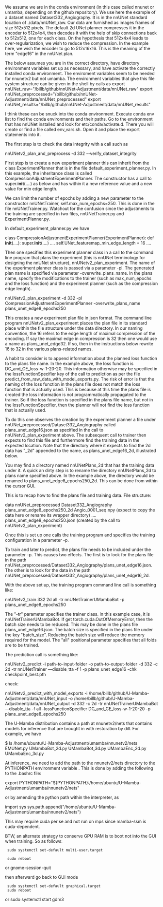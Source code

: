 We assume we are in the conda environment (in this case called nnunet or umamba, depending on the github repository). We use here the example of a dataset named Dataset332_Angiography. It is in the nnUNet standard location of ./data/nnUNet_raw. Our data are furnished as images frames of size 512x512 pixels. The default 2d UNet planner compresses it in the encoder to 512x4x4, then decodes it with the help of skip connections back to 512x512, one for each class. On the hypothesis that 512x4x4 leads to over-regularization, we wish to reduce the compression. In the example here, we wish the encoder to go to 512x16x16. This is the meaning of the term "edge16" in the nnUNet plan.

The below assumes you are in the correct directory, have directory environment variables set up as necessary, and have activate the correctly installed conda environment. The enviroment variables seem to be needed for nnunetv2 but not umamba. The environment variables that give this file system structure can be given in the shell by calls as
export nnUNet_raw="/billb/github/nnUNet-Adjustment/data/nnUNet_raw"
export nnUNet_preprocessed="/billb/github/nnUNet-Adjustment/data/nnUNet_preprocessed"
export nnUNet_results="/billb/github/nnUNet-Adjustment/data/nnUNet_results"

I think these can be snuck into the conda environment. Execute conda env list to find the conda environments and their paths. Go to the environment that has nnUNet installed and look for etc/conda/activate.d. There you will create or find a file called env_vars.sh. Open it and place the export statements into it.

The first step is to check the data integrity with a call such as 

nnUNetv2_plan_and_preprocess -d 332  --verify_dataset_integrity

First step is to create a new experiment planner this can inherit from the class ExperimentPlanner that is in the file default_experiment_planner.py. In this example, the inheritance class is called CompressionAdjustmentExperimentPlanner. The constructor has a call to super.__init__(….) as below and has within it a new reference value and a new value for min edge length.

We can limit the number of epochs by adding a new parameter to the constructor nnUNetTrainer, self.max_num_epochs=250. This is done in the file nnUNetTrainer.py. Watchout for the confusion since the adjustments to the training are specified in two files, nnUNetTrainer.py and ExperimentPlanner.py.

In default_experiment_planner.py we have

class CompressionAdjustmentExperimentPlanner(ExperimentPlanner):
	def __init__(….):
		super.__init__(….)
		….
		self.UNet_featuremap_min_edge_length = 16
		….

Then one specifies this experiment planner class in a call to the command line program that plans the experiment (this is nnUNet terminology for designing the nnUNet structure), nnUNetv2_plan_experiment. The name of the experiment planner class is passed via a parameter -pl. The generated plan name is specified via parameter -overwrite_plans_name. In the plans name, specify the modifications to the trainer (such as max_num_epochs and the loss function) and the experiment planner (such as the compression edge length).

nnUNetv2_plan_experiment -d 332 -pl CompressionAdjustmentExperimentPlanner -overwrite_plans_name plans_unet_edge8_epochs250

This creates a new experiment plan file in json format. The command line program nnUNetv2_plan_experiment places the plan file in its standard place within the file structure under the data directory. In our naming  convention, the 16 refers to the edge length of maximal compression of the encoding. If say the maximal edge in compression is 32 then one would use a name as plans_unet_edge32. If so, then in the instructions below rewrite 16 to 32 in the various plans-related names.

A habit to consider is to append information about the planned loss function to the plans file name. In the example above, the loss function is DC_and_CE_loss-w-1-20-20. This information otherwise may be specified in the lossFunctionSpecifier key of the call to prediction as per the file predict_from_raw_data_with_model_exports.py. The risk of error is that the naming of the loss function in the plans file does not match the loss function that is actually used. This is because at this time the plans file is created the loss information is not programmatically propagated to the trainer. So if the loss function is specified in the plans file name, but not in the lossFunctionSpecifier, then the planner will not find the loss function that is actually used.

To do this one observes the creation by the experiment planner a file under nnUNet_preprocessed/Dataset332_Angiography called plans_unet_edge16.json as specified in the call to nnUNetv2_plan_experiment above. The subsequent call to trainer then expects to find this file and furthermore find the training data in the expected location. Note that the directory where it expects to find the 2d data has "_2d" appended to the name, as plans_unet_edge16_2d, illustrated below.

You may find a directory named nnUNetPlans_2d that has the training data under it. A quick an dirty step is to rename the directory nnUNetPlans_2d to plans name specified above. In the example above, the directory would be renamed to plans_unet_edge8_epochs250_2d. This can be done from within the cursor GUI.

This is to recap how to find the plans file and training data. File structure:

data
	nnUNet_preprocessed
		Dataset332_Angiography
			plans_unet_edge8_epochs250_2d
				Angio_0001_seq.npy (expect to copy the data here or rename its wrapper directory)
				….
			plans_unet_edge8_epochs250.json (created by the call to nnUNetv2_plan_experiment)

Once this is set up one calls the training program and specifies the training configuration in a parameter -p.


To train and later to predict, the plans file needs to be included under the parameter -p. This causes two effects. The first is to look for the plans file in the path nnUNet_preprocessed/Dataset332_Angiography/plans_unet_edge16.json. The other is to look for the data in the path nnUNet_preprocessed/Dataset332_Angiography/plans_unet_edge16_2d.

With the above set up, the training program command line call is something like:

nnUNetv2_train 332 2d all -tr nnUNetTrainerUMambaBot -p plans_unet_edge8_epochs250

The "-tr" parameter specifies the trainer class. In this example case, it is nnUNetTrainerUMambaBot. If get torch.cuda.OutOfMemoryError, then the batch size needs to be reduced. This may be done in the plans file plans_unet_edge16.json. The batch size is specified in the plans file under the key "batch_size". Reducing the batch size will reduce the memory required for the model. The "all" positional parameter specifies that all folds are to be trained.

The prediction call is something like:

nnUNetv2_predict -i path-to-input-folder -o path-to-output-folder -d 332 -c 2d -tr nnUNetTrainer —disable_tta -f 1 -p plans_unet_edge16 -chk checkpoint_best.pth

check:

nnUNetv2_predict_with_model_exports -i /home/billb/github/U-Mamba-Adjustment/data/nnUNet_input -o /home/billb/github/U-Mamba-Adjustment/data/nnUNet_output  -d 332  -c 2d -tr nnUNetTrainerUMambaBot  --disable_tta -f all -lossFunctionSpecifier DC_and_CE_loss-w-1-20-20 -p plans_unet_edge8_epochs250

The U-Mamba distribution contains a path at nnunetv2/nets that contains models for inference that are brought in with restoration by dill. For example, we have

$ ls /home/ubuntu/U-Mamba-Adjustment/umamba/nnunetv2/nets
EMUNet.py  UMambaBot_2d.py  UMambaBot_3d.py  UMambaEnc_2d.py  UMambaEnc_3d.py

At inference, we need to add the path to the nnunetv2/nets directory to the PYTHONPATH environment variable . This is done by adding the following to the .bashrc file:

export PYTHONPATH="${PYTHONPATH}:/home/ubuntu/U-Mamba-Adjustment/umamba/nnunetv2/nets"

or by amending the python path within the interpreter, as 

import sys
sys.path.append("/home/ubuntu/U-Mamba-Adjustment/umamba/nnunetv2/nets")

This may require cuda per se and not run on mps since mamba-ssm is cuda-dependent.

BTW, an alternate strategy to conserve GPU RAM is to boot not into the GUI when training. So as follows:

     sudo systemctl set-default multi-user.target

	 sudo reboot
or
	gnome-session-quit

then afterward go back to GUI mode

     sudo systemctl set-default graphical.target
     sudo reboot
or
	sudo systemctl start gdm3
